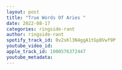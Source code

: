 ```yaml
---
layout: post
title: "True Words Of Aries "
date: 2022-08-17
categories: ringside-rant
author: ringside-rant
spotify_track_id: 0v2sKl3N4ggA1tGpBVwf9P
youtube_video_id: 
apple_track_id: 1000576372447
youtube_metadata: 
---
```

